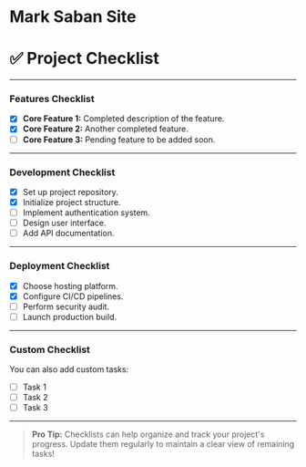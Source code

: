 # Mark Saban Site

# ✅ Project Checklist

---

### Features Checklist

- [x] **Core Feature 1:** Completed description of the feature.
- [x] **Core Feature 2:** Another completed feature.
- [ ] **Core Feature 3:** Pending feature to be added soon.

---

### Development Checklist

- [x] Set up project repository.
- [x] Initialize project structure.
- [ ] Implement authentication system.
- [ ] Design user interface.
- [ ] Add API documentation.

---

### Deployment Checklist

- [x] Choose hosting platform.
- [x] Configure CI/CD pipelines.
- [ ] Perform security audit.
- [ ] Launch production build.

---

### Custom Checklist

You can also add custom tasks:

- [ ] Task 1
- [ ] Task 2
- [ ] Task 3

---

> **Pro Tip:** Checklists can help organize and track your project's progress. Update them regularly to maintain a clear view of remaining tasks!


